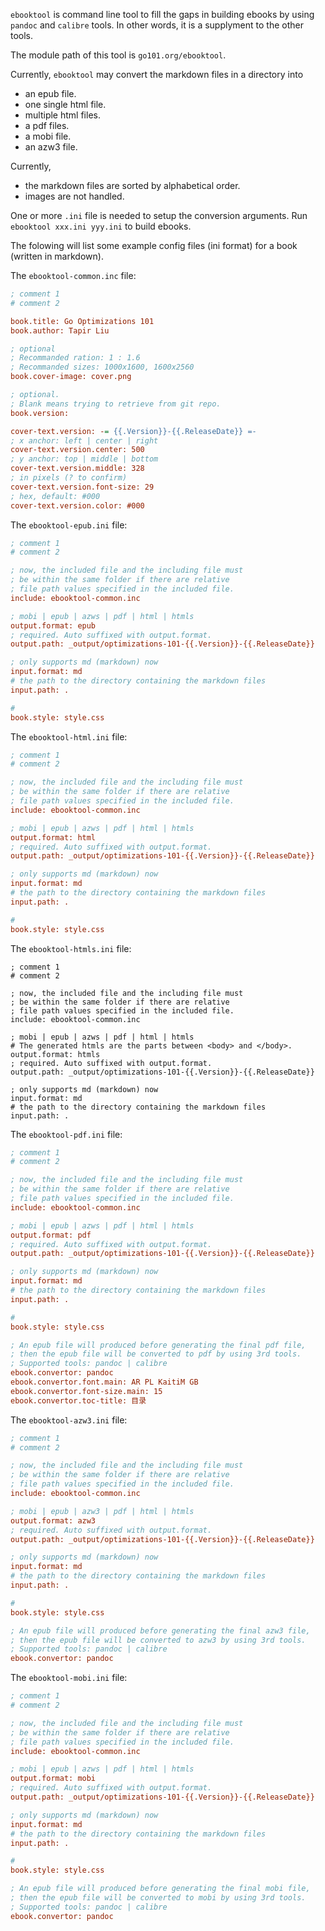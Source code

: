 
`ebooktool` is command line tool to fill the gaps in building ebooks
by using `pandoc` and `calibre` tools. In other words, it is a supplyment
to the other tools.

The module path of this tool is `go101.org/ebooktool`.

Currently, `ebooktool` may convert the markdown files in a directory into
* an epub file.
* one single html file.
* multiple html files.
* a pdf files.
* a mobi file.
* an azw3 file.

Currently,
* the markdown files are sorted by alphabetical order.
* images are not handled.

One or more `.ini` file is needed to setup the conversion arguments.
Run `ebooktool xxx.ini yyy.ini` to build ebooks.

The folowing will list some example config files (ini format) for a book (written in markdown).

The `ebooktool-common.inc` file:
```ini
; comment 1
# comment 2

book.title: Go Optimizations 101
book.author: Tapir Liu

; optional
; Recommanded ration: 1 : 1.6
; Recommanded sizes: 1000x1600, 1600x2560
book.cover-image: cover.png

; optional.
; Blank means trying to retrieve from git repo.
book.version: 

cover-text.version: -= {{.Version}}-{{.ReleaseDate}} =-
; x anchor: left | center | right
cover-text.version.center: 500
; y anchor: top | middle | bottom
cover-text.version.middle: 328
; in pixels (? to confirm)
cover-text.version.font-size: 29
; hex, default: #000
cover-text.version.color: #000
```

The `ebooktool-epub.ini` file:
```ini
; comment 1
# comment 2

; now, the included file and the including file must
; be within the same folder if there are relative
; file path values specified in the included file.
include: ebooktool-common.inc

; mobi | epub | azws | pdf | html | htmls
output.format: epub
; required. Auto suffixed with output.format.
output.path: _output/optimizations-101-{{.Version}}-{{.ReleaseDate}}

; only supports md (markdown) now
input.format: md
# the path to the directory containing the markdown files
input.path: .

# 
book.style: style.css
```

The `ebooktool-html.ini` file:
```ini
; comment 1
# comment 2

; now, the included file and the including file must
; be within the same folder if there are relative
; file path values specified in the included file.
include: ebooktool-common.inc

; mobi | epub | azws | pdf | html | htmls
output.format: html
; required. Auto suffixed with output.format.
output.path: _output/optimizations-101-{{.Version}}-{{.ReleaseDate}}

; only supports md (markdown) now
input.format: md
# the path to the directory containing the markdown files
input.path: .

# 
book.style: style.css
```

The `ebooktool-htmls.ini` file:
```
; comment 1
# comment 2

; now, the included file and the including file must
; be within the same folder if there are relative
; file path values specified in the included file.
include: ebooktool-common.inc

; mobi | epub | azws | pdf | html | htmls
# The generated htmls are the parts between <body> and </body>.
output.format: htmls
; required. Auto suffixed with output.format.
output.path: _output/optimizations-101-{{.Version}}-{{.ReleaseDate}}

; only supports md (markdown) now
input.format: md
# the path to the directory containing the markdown files
input.path: .

```

The `ebooktool-pdf.ini` file:
```ini
; comment 1
# comment 2

; now, the included file and the including file must
; be within the same folder if there are relative
; file path values specified in the included file.
include: ebooktool-common.inc

; mobi | epub | azws | pdf | html | htmls
output.format: pdf
; required. Auto suffixed with output.format.
output.path: _output/optimizations-101-{{.Version}}-{{.ReleaseDate}}

; only supports md (markdown) now
input.format: md
# the path to the directory containing the markdown files
input.path: .

# 
book.style: style.css

; An epub file will produced before generating the final pdf file,
; then the epub file will be converted to pdf by using 3rd tools.
; Supported tools: pandoc | calibre
ebook.convertor: pandoc
ebook.convertor.font.main: AR PL KaitiM GB
ebook.convertor.font-size.main: 15
ebook.convertor.toc-title: 目录
```

The `ebooktool-azw3.ini` file:
```ini
; comment 1
# comment 2

; now, the included file and the including file must
; be within the same folder if there are relative
; file path values specified in the included file.
include: ebooktool-common.inc

; mobi | epub | azw3 | pdf | html | htmls
output.format: azw3
; required. Auto suffixed with output.format.
output.path: _output/optimizations-101-{{.Version}}-{{.ReleaseDate}}

; only supports md (markdown) now
input.format: md
# the path to the directory containing the markdown files
input.path: .

# 
book.style: style.css

; An epub file will produced before generating the final azw3 file,
; then the epub file will be converted to azw3 by using 3rd tools.
; Supported tools: pandoc | calibre
ebook.convertor: pandoc


```

The `ebooktool-mobi.ini` file:
```ini
; comment 1
# comment 2

; now, the included file and the including file must
; be within the same folder if there are relative
; file path values specified in the included file.
include: ebooktool-common.inc

; mobi | epub | azws | pdf | html | htmls
output.format: mobi
; required. Auto suffixed with output.format.
output.path: _output/optimizations-101-{{.Version}}-{{.ReleaseDate}}

; only supports md (markdown) now
input.format: md
# the path to the directory containing the markdown files
input.path: .

# 
book.style: style.css

; An epub file will produced before generating the final mobi file,
; then the epub file will be converted to mobi by using 3rd tools.
; Supported tools: pandoc | calibre
ebook.convertor: pandoc
```
